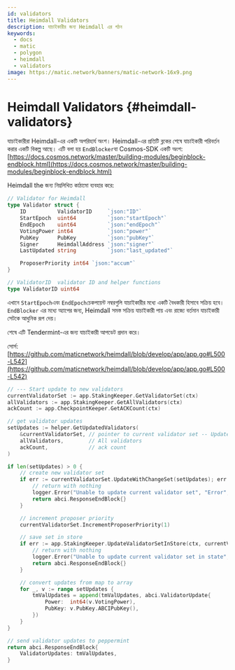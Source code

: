 ```yaml
---
id: validators
title: Heimdall Validators
description: যাচাইকারীর জন্য Heimdall এর গঠন
keywords:
  - docs
  - matic
  - polygon
  - heimdall
  - validators
image: https://matic.network/banners/matic-network-16x9.png
---
```


# Heimdall Validators {#heimdall-validators}

যাচাইকারীরা Heimdall-এর একটি অপরিহার্য অংশ।  Heimdall-এর প্রতিটি ব্লকের শেষে যাচাইকারী পরিবর্তন করার একটি বিকল্প আছে। এটি বলা হয় `EndBlocker`যা Cosmos-SDK একটি অংশ: [https://docs.cosmos.network/master/building-modules/beginblock-endblock.html](https://docs.cosmos.network/master/building-modules/beginblock-endblock.html)

Heimdall the জন্য নিম্নলিখিত কাঠামো ব্যবহার করে:

```go
// Validator for Heimdall
type Validator struct {
	ID          ValidatorID     `json:"ID"`
	StartEpoch  uint64          `json:"startEpoch"`
	EndEpoch    uint64          `json:"endEpoch"`
	VotingPower int64           `json:"power"`
	PubKey      PubKey          `json:"pubKey"`
	Signer      HeimdallAddress `json:"signer"`
	LastUpdated string          `json:"last_updated"`

	ProposerPriority int64 `json:"accum"`
}

// ValidatorID  validator ID and helper functions
type ValidatorID uint64
```

এখানে
`StartEpoch`এবং `EndEpoch`চেকপয়েন্ট নম্বরগুলি যাচাইকারীর মধ্যে একটি বৈধকারী হিসাবে সক্রিয় হবে। `EndBlocker` এর
মধ্যে অ্যাপের জন্য, Heimdall সমস্ত সক্রিয় যাচাইকারী পায় এবং রাজ্যে বর্তমান যাচাইকারী সেটকে
আধুনিক রূপ দেয়।

শেষে এটি Tendermint-এর জন্য যাচাইকারী আপডেট প্রদান করে।

সোর্স: [https://github.com/maticnetwork/heimdall/blob/develop/app/app.go#L500-L542](https://github.com/maticnetwork/heimdall/blob/develop/app/app.go#L500-L542)

```go
// --- Start update to new validators
currentValidatorSet := app.StakingKeeper.GetValidatorSet(ctx)
allValidators := app.StakingKeeper.GetAllValidators(ctx)
ackCount := app.CheckpointKeeper.GetACKCount(ctx)

// get validator updates
setUpdates := helper.GetUpdatedValidators(
	&currentValidatorSet, // pointer to current validator set -- UpdateValidators will modify it
	allValidators,        // All validators
	ackCount,             // ack count
)

if len(setUpdates) > 0 {
	// create new validator set
	if err := currentValidatorSet.UpdateWithChangeSet(setUpdates); err != nil {
		// return with nothing
		logger.Error("Unable to update current validator set", "Error", err)
		return abci.ResponseEndBlock{}
	}

	// increment proposer priority
	currentValidatorSet.IncrementProposerPriority(1)

	// save set in store
	if err := app.StakingKeeper.UpdateValidatorSetInStore(ctx, currentValidatorSet); err != nil {
		// return with nothing
		logger.Error("Unable to update current validator set in state", "Error", err)
		return abci.ResponseEndBlock{}
	}

	// convert updates from map to array
	for _, v := range setUpdates {
		tmValUpdates = append(tmValUpdates, abci.ValidatorUpdate{
			Power:  int64(v.VotingPower),
			PubKey: v.PubKey.ABCIPubKey(),
		})
	}
}

// send validator updates to peppermint
return abci.ResponseEndBlock{
	ValidatorUpdates: tmValUpdates,
}
```
